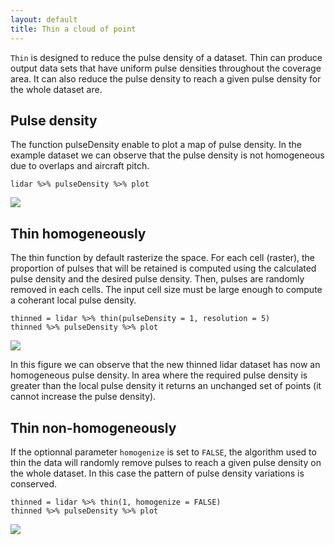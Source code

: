 ```yaml
---
layout: default
title: Thin a cloud of point
---
```


`Thin` is designed to reduce the pulse density of a dataset. Thin can produce output data sets that have uniform pulse densities throughout the coverage area. It can also reduce the pulse density to reach a given pulse density for the whole dataset are.

## Pulse density

The function pulseDensity enable to plot a map of pulse density. In the example dataset we can observe that the pulse density is not homogeneous due to overlaps and aircraft pitch.

    lidar %>% pulseDensity %>% plot

![](images/pulse.jpg)

## Thin homogeneously

The thin function by default rasterize the space. For each cell (raster), the proportion of pulses that will be retained is computed using the calculated pulse density and the desired pulse density. Then, pulses are randomly removed in each cells. The input cell size must be large enough to compute a coherant local pulse density. 

    thinned = lidar %>% thin(pulseDensity = 1, resolution = 5)
    thinned %>% pulseDensity %>% plot
    
![](images/pulse-homogeise-true.jpg)

In this figure we can observe that the new thinned lidar dataset has now an homogeneous pulse density. In area where the required pulse density is greater than the local pulse density it returns an unchanged set of points (it cannot increase the pulse density).

## Thin non-homogeneously

If the optionnal parameter `homogenize` is set to `FALSE`, the algorithm used to thin the data will randomly remove pulses to reach a given pulse density on the whole dataset. In this case the pattern of pulse density variations is conserved.

    thinned = lidar %>% thin(1, homogenize = FALSE)
    thinned %>% pulseDensity %>% plot
    
![](images/pulse-homogeise-false.jpg)
